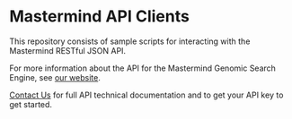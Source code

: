 # Mastermind API Clients

This repository consists of sample scripts for interacting with the
Mastermind RESTful JSON API.

For more information about the API for the Mastermind Genomic Search
Engine, see [our
website](https://www.genomenon.com/mastermind-automation/).

[Contact Us](https://www.genomenon.com/contact/) for full API technical
documentation and to get your API key to get started.

